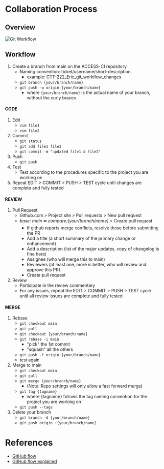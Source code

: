 
# Collaboration Process
## Overview
![Git
Workflow](https://github.com/access-ci-org/Operations_Github_Collaboration/blob/main/Git%20Workflow.png)
## Workflow
1. Create a branch from main on the ACCESS-CI repository 
    * Naming convention: ticket/username/short-description
      * example: CTT-222_Eric_git_workflow_changes
    * `git branch {your/branch/name}`
    * `git push -u origin {your/branch/name}`
      * where `{your/branch/name}` is the actual name of your branch, without the curly braces
#### CODE
1. Edit
   * `vim file1`
   * `vim file2`
1. Commit
   * `git status`
   * `git add file1 file2`
   * `git commit -m "updated file1 & file2"`
1. Push
   * `git push`
1. Test
   * Test according to the procedures specific to the project you are working on
1. Repeat EDIT > COMMIT > PUSH > TEST cycle until changes are complete and fully tested
#### REVIEW
1. Pull Request
   * Github.com > Project site > Pull requests > New pull request
   * *base: main* :arrow_left: *compare:{your/branch/name}* > Create pull request
     * If github reports merge conflicts, resolve those before submitting the PR
     * Add a title (a short summary of the primary change or enhancement)
     * Add a description (list of the major updates, copy of changelog is fine here)
     * Assignee (who will merge this to main)
     * Reviewers (at least one, more is better, who will review and approve this PR)
     * Create pull request
1. Review
   * Participate in the review commentary
   * For any issues, repeat the EDIT > COMMIT > PUSH > TEST cycle until all review issues are complete and fully tested
#### MERGE
1. Rebase
   * `git checkout main`
   * `git pull`
   * `git checkout {your/branch/name}`
   * `git rebase -i main`
     * "pick" the 1st commit
     * "squash" all the others
   * `git push -f origin {your/branch/name}`
   * test again
1. Merge to main
   * `git checkout main`
   * `git pull`
   * `git merge {your/branch/name}`
     * (Note: Repo settings will only allow a fast forward merge)
   * `git tag {tagname}`
     * where {tagname} follows the tag naming convention for the project you are working on
   * `git push --tags`
1. Delete your branch
   * `git branch -d {your/branch/name}`
   * `git push origin :{your/branch/name}`

# References
* [GitHub flow](https://docs.github.com/en/get-started/using-github/github-flow)
* [GitHub flow explained](https://scottchacon.com/2011/08/31/github-flow/)
<!--stackedit_data:
eyJoaXN0b3J5IjpbLTQxNTMyMzUxMyw3OTYzODQ2OTEsLTE1Mz
kyNTA1NDEsMTMwNzM0NDU1NiwtMTQxMTA4MjkyOCwtNTUyNDg1
NDUzLDM4OTgzNjM1MSwyMDM4ODQ0MjIwLC05NzczMjIyMDMsLT
E2MzUwNjgwMTcsMjkxNDI3MDcxLDU0MzExNjc1NSwtMzc5NTQz
MTk0LC0yMDg4NzQ2NjEyLC0zMzI0NTUzNjNdfQ==
-->

